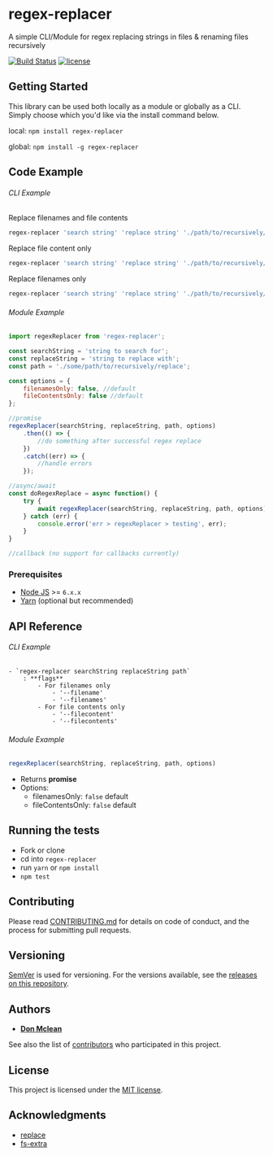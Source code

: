 # regex-replacer
A simple CLI/Module for regex replacing strings in files &amp; renaming files recursively

[![Build Status](https://travis-ci.org/Donmclean/regex-replacer.svg?branch=master)](https://travis-ci.org/Donmclean/regex-replacer) [![license](https://img.shields.io/badge/license-MIT-blue.svg)](https://github.com/Donmclean/riko/blob/master/LICENSE)

## Getting Started
This library can be used both locally as a module or globally as a CLI.
Simply choose which you'd like via the install command below.

local: `npm install regex-replacer`

global: `npm install -g regex-replacer`

## Code Example

###### CLI Example
Replace filenames and file contents
```bash
regex-replacer 'search string' 'replace string' './path/to/recursively/replace'
```

Replace file content only
```bash
regex-replacer 'search string' 'replace string' './path/to/recursively/replace' --filecontents
```

Replace filenames only
```bash
regex-replacer 'search string' 'replace string' './path/to/recursively/replace' --filenames
```

###### Module Example
```javascript
import regexReplacer from 'regex-replacer';

const searchString = 'string to search for';
const replaceString = 'string to replace with';
const path = './some/path/to/recursively/replace';

const options = {
    filenamesOnly: false, //default
    fileContentsOnly: false //default
};

//promise
regexReplacer(searchString, replaceString, path, options)
    .then(() => {
        //do something after successful regex replace
    })
    .catch((err) => {
        //handle errors
    });

//async/await
const doRegexReplace = async function() {
    try {
        await regexReplacer(searchString, replaceString, path, options);
    } catch (err) {
        console.error('err > regexReplacer > testing', err);
    }
}

//callback (no support for callbacks currently)
```

### Prerequisites

- [Node JS](https://nodejs.org) >= `6.x.x`
- [Yarn](https://yarnpkg.com) (optional but recommended)

## API Reference
###### CLI Example
    - `regex-replacer searchString replaceString path`
        : **flags**
            - For filenames only
                - '--filename'
                - '--filenames'
            - For file contents only
                - '--filecontent'
                - '--filecontents'

###### Module Example
```javascript
regexReplacer(searchString, replaceString, path, options)
```

- Returns **promise**
- Options:
    - filenamesOnly: `false` default
    - fileContentsOnly: `false` default


## Running the tests
- Fork or clone
- cd into `regex-replacer`
- run `yarn` or `npm install`
- `npm test`

## Contributing

Please read [CONTRIBUTING.md](./CONTRIBUTING.md) for details on code of conduct, and the process for submitting pull requests.

## Versioning

[SemVer](http://semver.org/) is used for versioning. For the versions available, see the [releases on this repository](https://github.com/Donmclean/regex-replacer/releases).

## Authors

* [**Don Mclean**](https://github.com/Donmclean)

See also the list of [contributors](https://github.com/Donmclean/regex-replacer/contributors) who participated in this project.

## License

This project is licensed under the [MIT license](./LICENSE).

## Acknowledgments

* [replace](https://github.com/harthur/replace)
* [fs-extra](https://github.com/jprichardson/node-fs-extra)